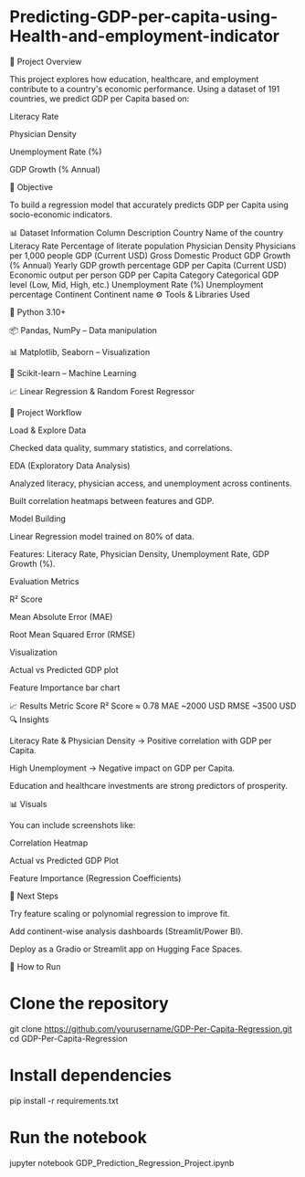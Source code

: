 # Predicting-GDP-per-capita-using-Health-and-employment-indicator
🧠 Project Overview

This project explores how education, healthcare, and employment contribute to a country's economic performance.
Using a dataset of 191 countries, we predict GDP per Capita based on:

Literacy Rate

Physician Density

Unemployment Rate (%)

GDP Growth (% Annual)

🎯 Objective

To build a regression model that accurately predicts GDP per Capita using socio-economic indicators.

📊 Dataset Information
Column	Description
Country	Name of the country
Literacy Rate	Percentage of literate population
Physician Density	Physicians per 1,000 people
GDP (Current USD)	Gross Domestic Product
GDP Growth (% Annual)	Yearly GDP growth percentage
GDP per Capita (Current USD)	Economic output per person
GDP per Capita Category	Categorical GDP level (Low, Mid, High, etc.)
Unemployment Rate (%)	Unemployment percentage
Continent	Continent name
⚙️ Tools & Libraries Used

🐍 Python 3.10+

📦 Pandas, NumPy – Data manipulation

📊 Matplotlib, Seaborn – Visualization

🤖 Scikit-learn – Machine Learning

📈 Linear Regression & Random Forest Regressor

📂 Project Workflow

Load & Explore Data

Checked data quality, summary statistics, and correlations.

EDA (Exploratory Data Analysis)

Analyzed literacy, physician access, and unemployment across continents.

Built correlation heatmaps between features and GDP.

Model Building

Linear Regression model trained on 80% of data.

Features: Literacy Rate, Physician Density, Unemployment Rate, GDP Growth (%).

Evaluation Metrics

R² Score

Mean Absolute Error (MAE)

Root Mean Squared Error (RMSE)

Visualization

Actual vs Predicted GDP plot

Feature Importance bar chart

📈 Results
Metric	Score
R² Score	≈ 0.78 
MAE	~2000 USD
RMSE	~3500 USD
🔍 Insights

Literacy Rate & Physician Density → Positive correlation with GDP per Capita.

High Unemployment → Negative impact on GDP per Capita.

Education and healthcare investments are strong predictors of prosperity.

📊 Visuals

You can include screenshots like:

Correlation Heatmap

Actual vs Predicted GDP Plot

Feature Importance (Regression Coefficients)

🚀 Next Steps

Try feature scaling or polynomial regression to improve fit.

Add continent-wise analysis dashboards (Streamlit/Power BI).

Deploy as a Gradio or Streamlit app on Hugging Face Spaces.

💬 How to Run
# Clone the repository
git clone https://github.com/yourusername/GDP-Per-Capita-Regression.git
cd GDP-Per-Capita-Regression

# Install dependencies
pip install -r requirements.txt

# Run the notebook
jupyter notebook GDP_Prediction_Regression_Project.ipynb
